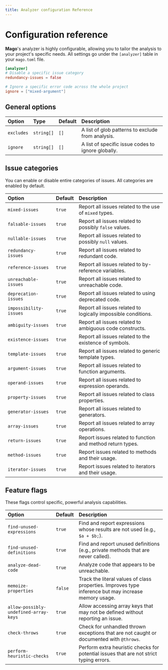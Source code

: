 ```yaml
---
title: Analyzer configuration Reference
---
```


# Configuration reference

**Mago**'s analyzer is highly configurable, allowing you to tailor the analysis to your project's specific needs. All settings go under the `[analyzer]` table in your `mago.toml` file.

```toml
[analyzer]
# Disable a specific issue category
redundancy-issues = false

# Ignore a specific error code across the whole project
ignore = ["mixed-argument"]
```

## General options

| Option     | Type       | Default | Description                                        |
| :--------- | :--------- | :------ | :------------------------------------------------- |
| `excludes` | `string[]` | `[]`    | A list of glob patterns to exclude from analysis.  |
| `ignore`   | `string[]` | `[]`    | A list of specific issue codes to ignore globally. |

## Issue categories

You can enable or disable entire categories of issues. All categories are enabled by default.

| Option                 | Default | Description                                                   |
| :--------------------- | :------ | :------------------------------------------------------------ |
| `mixed-issues`         | `true`  | Report all issues related to the use of `mixed` types.        |
| `falsable-issues`      | `true`  | Report all issues related to possibly `false` values.         |
| `nullable-issues`      | `true`  | Report all issues related to possibly `null` values.          |
| `redundancy-issues`    | `true`  | Report all issues related to redundant code.                  |
| `reference-issues`     | `true`  | Report all issues related to by-reference variables.          |
| `unreachable-issues`   | `true`  | Report all issues related to unreachable code.                |
| `deprecation-issues`   | `true`  | Report all issues related to using deprecated code.           |
| `impossibility-issues` | `true`  | Report all issues related to logically impossible conditions. |
| `ambiguity-issues`     | `true`  | Report all issues related to ambiguous code constructs.       |
| `existence-issues`     | `true`  | Report all issues related to the existence of symbols.        |
| `template-issues`      | `true`  | Report all issues related to generic template types.          |
| `argument-issues`      | `true`  | Report all issues related to function arguments.              |
| `operand-issues`       | `true`  | Report all issues related to expression operands.             |
| `property-issues`      | `true`  | Report all issues related to class properties.                |
| `generator-issues`     | `true`  | Report all issues related to generators.                      |
| `array-issues`         | `true`  | Report all issues related to array operations.                |
| `return-issues`        | `true`  | Report issues related to function and method return types.    |
| `method-issues`        | `true`  | Report issues related to methods and their usage.             |
| `iterator-issues`      | `true`  | Report issues related to iterators and their usage.           |

## Feature flags

These flags control specific, powerful analysis capabilities.

| Option                                | Default | Description                                                                                          |
| :------------------------------------ | :------ | :--------------------------------------------------------------------------------------------------- |
| `find-unused-expressions`             | `true`  | Find and report expressions whose results are not used (e.g., `$a + $b;`).                           |
| `find-unused-definitions`             | `true`  | Find and report unused definitions (e.g., private methods that are never called).                    |
| `analyze-dead-code`                   | `true`  | Analyze code that appears to be unreachable.                                                         |
| `memoize-properties`                  | `false` | Track the literal values of class properties. Improves type inference but may increase memory usage. |
| `allow-possibly-undefined-array-keys` | `true`  | Allow accessing array keys that may not be defined without reporting an issue.                       |
| `check-throws`                        | `true`  | Check for unhandled thrown exceptions that are not caught or documented with `@throws`.              |
| `perform-heuristic-checks`            | `true`  | Perform extra heuristic checks for potential issues that are not strict typing errors.               |
